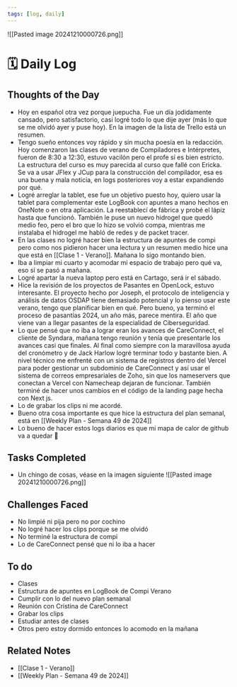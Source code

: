 ```yaml
---
tags: [log, daily]
---
```

![[Pasted image 20241210000726.png]]
# 🗓️ Daily Log 
## Thoughts of the Day
- Hoy en español otra vez porque juepucha. Fue un día jodidamente cansado, pero satisfactorio, casi logré todo lo que dije ayer (más lo que se me olvidó ayer y puse hoy). En la imagen de la lista de Trello está un resumen.
- Tengo sueño entonces voy rápido y sin mucha poesía en la redacción. Hoy comenzaron las clases de verano de Compiladores e Intérpretes, fueron de 8:30 a 12:30, estuvo vacilón pero el profe sí es bien estricto. La estructura del curso es muy parecida al curso que fallé con Ericka. Se va a usar JFlex y JCup para la construcción del compilador, esa es una buena y mala noticia, en logs posteriores voy a estar expandiendo por qué.
- Logré arreglar la tablet, ese fue un objetivo puesto hoy, quiero usar la tablet para complementar este LogBook con apuntes a mano hechos en OneNote o en otra aplicación. La reestablecí de fábrica y probé el lápiz hasta que funcionó. También le puse un nuevo hidrogel que quedó medio feo, pero el bro que lo hizo se volvió compa, mientras me instalaba el hidrogel me habló de redes y de packet tracer.
- En las clases no logré hacer bien la estructura de apuntes de compi pero como nos pidieron hacer una lectura y un resumen medio hice una que está en [[Clase 1 - Verano]]. Mañana lo sigo montando bien.
- Iba a limpiar mi cuarto y acomodar mi espacio de trabajo pero qué va, eso sí se pasó a mañana.
- Logré apartar la nueva laptop pero está en Cartago, será ir el sábado.
- Hice la revisión de los proyectos de Pasantes en OpenLock, estuvo interesante. El proyecto hecho por Joseph, el protocolo de inteligencia y análisis de datos OSDAP tiene demasiado potencial y lo pienso usar este verano, tengo que planificar bien en qué. Pero bueno, ya terminó el proceso de pasantías 2024, un año más, parece mentira. El año que viene van a llegar pasantes de la especialidad de Ciberseguridad.
- Lo que pensé que no iba a lograr eran los avances de CareConnect, el cliente de Syndara, mañana tengo reunión y tenía que presentarle los avances casi que finales. Al final como siempre con la maravillosa ayuda del cronómetro y de Jack Harlow logré terminar todo y bastante bien. A nivel técnico me enfrenté con un sistema de registros dentro del Vercel para poder gestionar un subdominio de CareConnect y así usar el sistema de correos empresariales de Zoho, sin que los nameservers que conectan a Vercel con Namecheap dejaran de funcionar. También terminé de hacer unos cambios en el código de la landing page hecha con Next js.
- Lo de grabar los clips ni me acordé.
- Bueno otra cosa importante es que hice la estructura del plan semanal, está en [[Weekly Plan - Semana 49 de 2024]]
- Lo bueno de hacer estos logs diarios es que mi mapa de calor de github va a quedar 🥵

## Tasks Completed
- Un chingo de cosas, véase en la imagen siguiente
![[Pasted image 20241210000726.png]]

## Challenges Faced
- No limpié ni pija pero no por cochino
- No logré hacer los clips porque se me olvidó
- No terminé la estructura de compi
- Lo de CareConnect pensé que ni lo iba a hacer

## To do
- Clases
- Estructura de apuntes en LogBook de Compi Verano
- Cumplir con lo del nuevo plan semanal
- Reunión con Cristina de CareConnect
- Grabar los clips
- Estudiar antes de clases
- Otros pero estoy dormido entonces lo acomodo en la mañana

## Related Notes
- [[Clase 1 - Verano]]
- [[Weekly Plan - Semana 49 de 2024]]